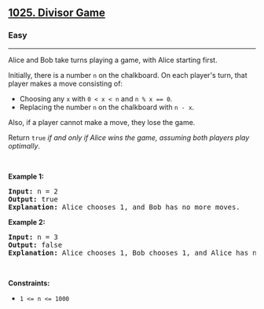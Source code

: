 <h2><a href="https://leetcode.com/problems/divisor-game/">1025. Divisor Game</a></h2><h3>Easy</h3><hr><div style="user-select: auto;"><p style="user-select: auto;">Alice and Bob take turns playing a game, with Alice starting first.</p>

<p style="user-select: auto;">Initially, there is a number <code style="user-select: auto;">n</code> on the chalkboard. On each player's turn, that player makes a move consisting of:</p>

<ul style="user-select: auto;">
	<li style="user-select: auto;">Choosing any <code style="user-select: auto;">x</code> with <code style="user-select: auto;">0 &lt; x &lt; n</code> and <code style="user-select: auto;">n % x == 0</code>.</li>
	<li style="user-select: auto;">Replacing the number <code style="user-select: auto;">n</code> on the chalkboard with <code style="user-select: auto;">n - x</code>.</li>
</ul>

<p style="user-select: auto;">Also, if a player cannot make a move, they lose the game.</p>

<p style="user-select: auto;">Return <code style="user-select: auto;">true</code> <em style="user-select: auto;">if and only if Alice wins the game, assuming both players play optimally</em>.</p>

<p style="user-select: auto;">&nbsp;</p>
<p style="user-select: auto;"><strong style="user-select: auto;">Example 1:</strong></p>

<pre style="user-select: auto;"><strong style="user-select: auto;">Input:</strong> n = 2
<strong style="user-select: auto;">Output:</strong> true
<strong style="user-select: auto;">Explanation:</strong> Alice chooses 1, and Bob has no more moves.
</pre>

<p style="user-select: auto;"><strong style="user-select: auto;">Example 2:</strong></p>

<pre style="user-select: auto;"><strong style="user-select: auto;">Input:</strong> n = 3
<strong style="user-select: auto;">Output:</strong> false
<strong style="user-select: auto;">Explanation:</strong> Alice chooses 1, Bob chooses 1, and Alice has no more moves.
</pre>

<p style="user-select: auto;">&nbsp;</p>
<p style="user-select: auto;"><strong style="user-select: auto;">Constraints:</strong></p>

<ul style="user-select: auto;">
	<li style="user-select: auto;"><code style="user-select: auto;">1 &lt;= n &lt;= 1000</code></li>
</ul>
</div>